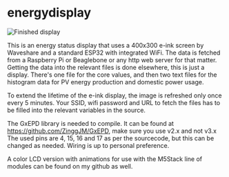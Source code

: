 # energydisplay

![Finished display](https://i.imgur.com/8EXR7QX.png)

This is an energy status display that uses a 400x300 e-ink screen by Waveshare and a standard ESP32 with integrated WiFi.
The data is fetched from a Raspberry Pi or Beaglebone or any http web server for that matter. Getting the data into the relevant files is done elsewhere, this is just a display. There's one file for the core values, and then two text files for the histogram data for PV energy production and domestic power usage.

To extend the lifetime of the e-ink display, the image is refreshed only once every 5 minutes. Your SSID, wifi password and URL to fetch the files has to be filled into the relevant variables in the source.

The GxEPD library is needed to compile. It can be found at https://github.com/ZinggJM/GxEPD, make sure you use v2.x and not v3.x
The used pins are 4, 15, 16 and 17 as per the sourcecode, but this can be changed as needed. Wiring is up to personal preference. 

A color LCD version with animations for use with the M5Stack line of modules can be found on my github as well.

